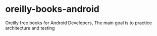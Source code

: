 # oreilly-books-android
Oreilly free books for Android Developers, The main goal is to practice architecture and testing 
